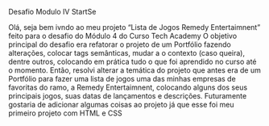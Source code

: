  Desafio Modulo IV StartSe
 
 
 Olá, seja bem ivndo ao meu projeto “Lista de Jogos Remedy Entertaimnent” feito para o desafio do Módulo 4 do Curso Tech Academy
 O objetivo principal do desafio era refatorar o projeto de um Portfólio fazendo alterações, colocar tags semânticas, mudar a o contexto (caso queira), dentre outros, colocando em prática tudo o que foi aprendido no curso até o momento.
 Então, resolvi alterar a temática do projeto que antes era de um Portfólio para fazer uma lista de jogos uma das minhas empresas de favoritas do ramo, a Remedy Entertaimnent, colocando alguns dos seus principais jogos, suas datas de lançamentos e descrições.
 Futuramente gostaria de adicionar algumas coisas ao projeto já que esse foi meu primeiro projeto com HTML e CSS 
